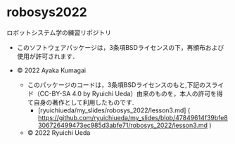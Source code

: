 # robosys2022
ロボットシステム学の練習リポジトリ

* このソフトウェアパッケージは，3条項BSDライセンスの下，再頒布および使用が許可されます．
* © 2022 Ayaka Kumagai

  * このパッケージのコードは，3条項BSDライセンスのもと,下記のスライド（CC-BY-SA 4.0 by Ryuichi Ueda）由来のものを，本人の許可を得て自身の著作として利用したものです.
      * [ryuichiueda/my_slides/robosys_2022/lesson3.md] ( https://github.com/ryuichiueda/my_slides/blob/47849614f39bfe8306726499473ec985d3abfe71/robosys_2022/lesson3.md )
  * © 2022 Ryuichi Ueda
